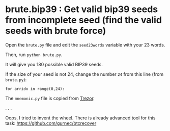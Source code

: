 # brute.bip39 : Get valid bip39 seeds from incomplete seed (find the valid seeds with brute force)

Open the `brute.py` file and edit the `seed23words` variable with your 23 words.

Then, run `python brute.py`.

It will give you 180 possible valid BIP39 seeds.

If the size of your seed is not 24, change the number `24` from this line (from `brute.py`):

`for arridx in range(0,24):`

The `mnemonic.py` file is copied from <a href="https://raw.githubusercontent.com/trezor/python-mnemonic/master/mnemonic/mnemonic.py">Trezor</a>.

. . .

Oops, I tried to invent the wheel. There is already advanced tool for this task: https://github.com/gurnec/btcrecover

